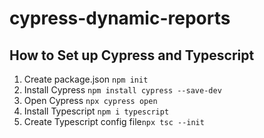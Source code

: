 # cypress-dynamic-reports

## How to Set up Cypress and Typescript
1. Create package.json `npm init`
2. Install Cypress `npm install cypress --save-dev`
3. Open Cypress `npx cypress open`
4. Install Typescript `npm i typescript`
5. Create Typescript config file`npx tsc --init`